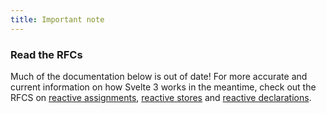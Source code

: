 ```yaml
---
title: Important note
---
```


### Read the RFCs

Much of the documentation below is out of date! For more accurate and current information on how Svelte 3 works in the meantime, check out the RFCS on [reactive assignments](https://github.com/sveltejs/rfcs/blob/master/text/0001-reactive-assignments.md), [reactive stores](https://github.com/sveltejs/rfcs/blob/master/text/0002-reactive-stores.md) and [reactive declarations](https://github.com/sveltejs/rfcs/blob/master/text/0003-reactive-declarations.md).

